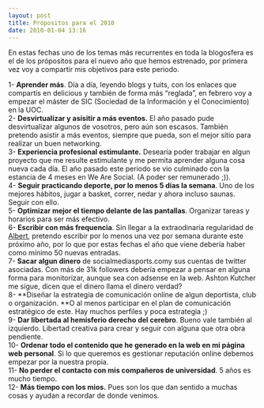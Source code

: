 ```yaml
---
layout: post
title: Própositos para el 2010
date: 2010-01-04 13:16
---
```

En estas fechas uno de los temas más recurrentes en toda la blogosfera es el de los própositos para el nuevo año que hemos estrenado, por primera vez voy a compartir mis objetivos para este periodo.

1- **Aprender más**. Día a día, leyendo blogs y tuits, con los enlaces que compartís en delicious y también de forma más “reglada”, en febrero voy a empezar el máster de SIC (Sociedad de la Información y el Conocimiento) en la UOC.   
2- **Desvirtualizar y asisitir a más eventos.** El año pasado pude desvirtualizar algunos de vosotros, pero aún son escasos. También pretendo asistir a más eventos, siempre que pueda, son el mejor sitio para realizar un buen networking.  
3- **Experiencia profesional estimulante.** Desearía poder trabajar en algun proyecto que me resulte estimulante y me permita aprender alguna cosa nueva cada día. El año pasado este periodo se vio culminado con la estancia de 4 meses en We Are Social. (A poder ser remunerado ;)).  
4- **Seguir practicando deporte, por lo menos 5 días la semana**. Uno de los mejores hábitos, jugar a basket, correr, nedar y ahora incluso saunas. Seguir con ello.  
5- **Optimizar mejor el tiempo delante de las pantallas**. Organizar tareas y horarios para ser más efectivo.  
6- **Escribir con más frequencia**. Sin llegar a la extraodinaria regularidad de [Albert](http://qtorb.com), pretendo escribir por lo menos una vez por semana durante este próximo año, por lo que por estas fechas el año que viene debería haber como mínimo 50 nuevas entradas.  
7- **Sacar algun dinero** de socialmediasports.comy sus cuentas de twitter asociadas. Con más de 31k followers debería empezar a pensar en alguna forma para monitorizar, aunque sea con adsense en la web. Ashton Kutcher me sigue, dicen que el dinero llama el dinero verdad?  
8- **Diseñar la estrategia de comunicación online de algun deportista, club o organización. **O al menos participar en el plan de comunicación estratégico de este. Hay muchos perfiles y poca estrategia ;)  
9- **Dar libertada al hemisferio derecho del cerebro**. Bueno vale también al izquierdo. Libertad creativa para crear y seguir con alguna que otra obra pendiente.  
10- **Ordenar todo el contenido que he generado en la web en mi página web personal**. Si lo que queremos es gestionar reputación online debemos empezar por la nuestra propia.  
11- **No perder el contacto con mis compañeros de universidad**. 5 años es mucho tiempo.  
12- **Más tiempo con los mios.** Pues son los que dan sentido a muchas cosas y ayudan a recordar de donde venimos.  
